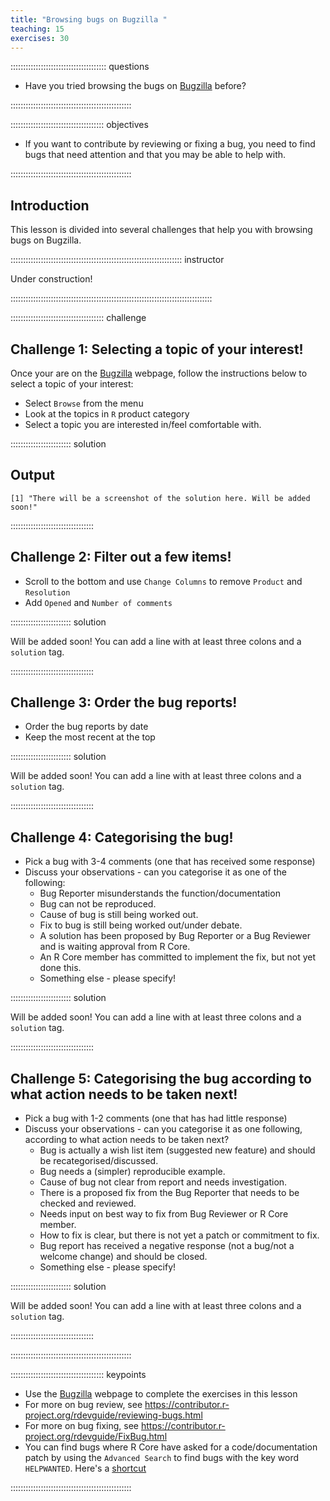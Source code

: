 ```yaml
---
title: "Browsing bugs on Bugzilla "
teaching: 15
exercises: 30
---
```


:::::::::::::::::::::::::::::::::::::: questions 

- Have you tried browsing the bugs on [Bugzilla](https://bugs.r-project.org/) before?

::::::::::::::::::::::::::::::::::::::::::::::::

::::::::::::::::::::::::::::::::::::: objectives

- If you want to contribute by reviewing or fixing a bug, you need to find bugs that need attention and that you may be able to help with.


::::::::::::::::::::::::::::::::::::::::::::::::

## Introduction

This lesson is divided into several challenges that help you with browsing bugs on Bugzilla.

:::::::::::::::::::::::::::::::::::::::::::::::::::::::::::::::::::: instructor

<!--Inline instructor notes can help inform instructors of timing challenges
associated with the lessons. They appear in the "Instructor View"-->

Under construction!

::::::::::::::::::::::::::::::::::::::::::::::::::::::::::::::::::::::::::::::::

::::::::::::::::::::::::::::::::::::: challenge 

## Challenge 1: Selecting a topic of your interest!

Once your are on the [Bugzilla](https://bugs.r-project.org/) webpage, follow the instructions below to select a topic of your interest:

- Select `Browse` from the menu
- Look at the topics in `R` product category
- Select a topic you are interested in/feel comfortable with.

:::::::::::::::::::::::: solution 

## Output
 
```output
[1] "There will be a screenshot of the solution here. Will be added soon!"
```

:::::::::::::::::::::::::::::::::


## Challenge 2: Filter out a few items!

- Scroll to the bottom and use `Change Columns` to remove `Product` and `Resolution`
- Add `Opened` and `Number of comments`

:::::::::::::::::::::::: solution 

Will be added soon!
You can add a line with at least three colons and a `solution` tag.

:::::::::::::::::::::::::::::::::

## Challenge 3: Order the bug reports!

- Order the bug reports by date
- Keep the most recent at the top

:::::::::::::::::::::::: solution 

Will be added soon!
You can add a line with at least three colons and a `solution` tag.

:::::::::::::::::::::::::::::::::

## Challenge 4: Categorising the bug!

- Pick a bug with 3-4 comments (one that has received some response)
- Discuss your observations - can you categorise it as one of the following:
  - Bug Reporter misunderstands the function/documentation
  - Bug can not be reproduced.
  - Cause of bug is still being worked out.
  - Fix to bug is still being worked out/under debate.
  - A solution has been proposed by Bug Reporter or a Bug Reviewer and is waiting approval from R Core.
  - An R Core member has committed to implement the fix, but not yet done this.
  - Something else - please specify!
  
:::::::::::::::::::::::: solution 

Will be added soon!
You can add a line with at least three colons and a `solution` tag.

:::::::::::::::::::::::::::::::::

## Challenge 5: Categorising the bug according to what action needs to be taken next!

- Pick a bug with 1-2 comments (one that has had little response)
- Discuss your observations  - can you categorise it as one following, according to what action needs to be taken next?
  - Bug is actually a wish list item (suggested new feature) and should be recategorised/discussed.
  - Bug needs a (simpler) reproducible example.
  - Cause of bug not clear from report and needs investigation.
  - There is a proposed fix from the Bug Reporter that needs to be checked and reviewed.
  - Needs input on best way to fix from Bug Reviewer or R Core member.
  - How to fix is clear, but there is not yet a patch or commitment to fix.
  - Bug report has received a negative response (not a bug/not a welcome change) and should be closed.
  - Something else - please specify!

:::::::::::::::::::::::: solution 

Will be added soon!
You can add a line with at least three colons and a `solution` tag.

:::::::::::::::::::::::::::::::::



::::::::::::::::::::::::::::::::::::::::::::::::

<!--![You belong in The Carpentries!](https://raw.githubusercontent.com/carpentries/logo/master/Badge_Carpentries.svg){alt='Blue Carpentries hex person logo with no text.'}-->


::::::::::::::::::::::::::::::::::::: keypoints 

- Use the [Bugzilla](https://bugs.r-project.org/) webpage to complete the exercises in this lesson
- For more on bug review, see https://contributor.r-project.org/rdevguide/reviewing-bugs.html
- For more on bug fixing, see https://contributor.r-project.org/rdevguide/FixBug.html 
- You can find bugs where R Core have asked for a code/documentation patch by using the `Advanced Search` to find bugs with the key word `HELPWANTED`. Here\'s a [shortcut](https://bugs.r-project.org/buglist.cgi?bug_status=__open__&keywords=HELPWANTED&columnlist=bug_id%2Ccomponent%2Cbug_status%2Cshort_desc%2Cchangeddate%2Clongdescs.count)

::::::::::::::::::::::::::::::::::::::::::::::::

